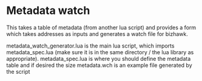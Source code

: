 # Metadata watch

This takes a table of metadata (from another lua script) and provides a form which takes addresses as inputs and generates a watch file for bizhawk.

metadata_watch_generator.lua is the main lua script, which imports metadata_spec.lua (make sure it is in the same directory / the lua library as appropriate).
metadata_spec.lua is where you should define the metadata table and if desired the size
metadata.wch is an example file generated by the script
